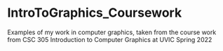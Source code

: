 # IntroToGraphics_Coursework
Examples of my work in computer graphics, taken from the course work from CSC 305 Introduction to Computer Graphics at UVIC Spring 2022
